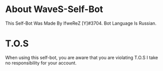# About WaveS-Self-Bot

This Self-Bot Was Made By IfweReZ [Y]#3704.
Bot Language Is Russian.
# T.O.S

When using this self-bot, you are aware that you are violating T.O.S
I take no responsibility for your account.
